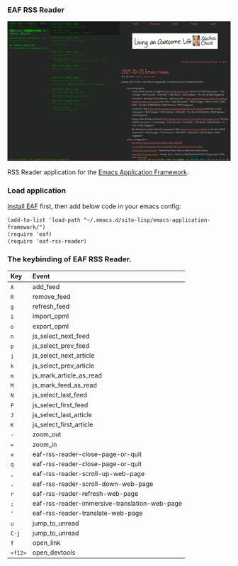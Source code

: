 ### EAF RSS Reader

<p align="center">
  <img width="800" src="./img/screenshot.png">
</p>

RSS Reader application for the [Emacs Application Framework](https://github.com/emacs-eaf/emacs-application-framework).

### Load application

[Install EAF](https://github.com/emacs-eaf/emacs-application-framework#install) first, then add below code in your emacs config:

```Elisp
(add-to-list 'load-path "~/.emacs.d/site-lisp/emacs-application-framework/")
(require 'eaf)
(require 'eaf-rss-reader)
```

### The keybinding of EAF RSS Reader.

| Key   | Event   |
| :---- | :------ |
| `A` | add_feed |
| `R` | remove_feed |
| `g` | refresh_feed |
| `i` | import_opml |
| `o` | export_opml |
| `n` | js_select_next_feed |
| `p` | js_select_prev_feed |
| `j` | js_select_next_article |
| `k` | js_select_prev_article |
| `m` | js_mark_article_as_read |
| `M` | js_mark_feed_as_read |
| `N` | js_select_last_feed |
| `P` | js_select_first_feed |
| `J` | js_select_last_article |
| `K` | js_select_first_article |
| `-` | zoom_out |
| `=` | zoom_in |
| `x` | eaf-rss-reader-close-page-or-quit |
| `q` | eaf-rss-reader-close-page-or-quit |
| `,` | eaf-rss-reader-scroll-up-web-page |
| `.` | eaf-rss-reader-scroll-down-web-page |
| `r` | eaf-rss-reader-refresh-web-page |
| `;` | eaf-rss-reader-immersive-translation-web-page |
| `'` | eaf-rss-reader-translate-web-page |
| `u` | jump_to_unread |
| `C-j` | jump_to_unread |
| `f` | open_link |
| `<f12>` | open_devtools |

